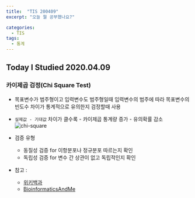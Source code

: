 ```yaml
---
title:  "TIS 200409"
excerpt: "오늘 뭘 공부했나요?"

categories:
  - TIS
tags:
  - 통계
---
```


## Today I Studied 2020.04.09

### 카이제곱 검정(Chi Square Test)

* 목표변수가 범주형이고 입력변수도 범주형일때 입력변수의 범주에 따라 목표변수의 빈도수 차이가 통계적으로 유의한지 검정할때 사용
* `실제값 - 기대값` 차이가 클수록 - 카이제곱 통계량 증가 - 유의확률 감소
![chi-square](../assets/images/chi-square.jpg)

* 검증 유형
    - 동질성 검증 for 이항분포나 정규분포 따르는지 확인
    - 독립성 검증 for 변수 간 상관이 없고 독립적인지 확인

* 참고 :
    - [위키백과](https://ko.wikipedia.org/wiki/%EC%B9%B4%EC%9D%B4%EC%A0%9C%EA%B3%B1_%EA%B2%80%EC%A0%95)
    - [BioinformaticsAndMe](https://bioinformaticsandme.tistory.com/139)
